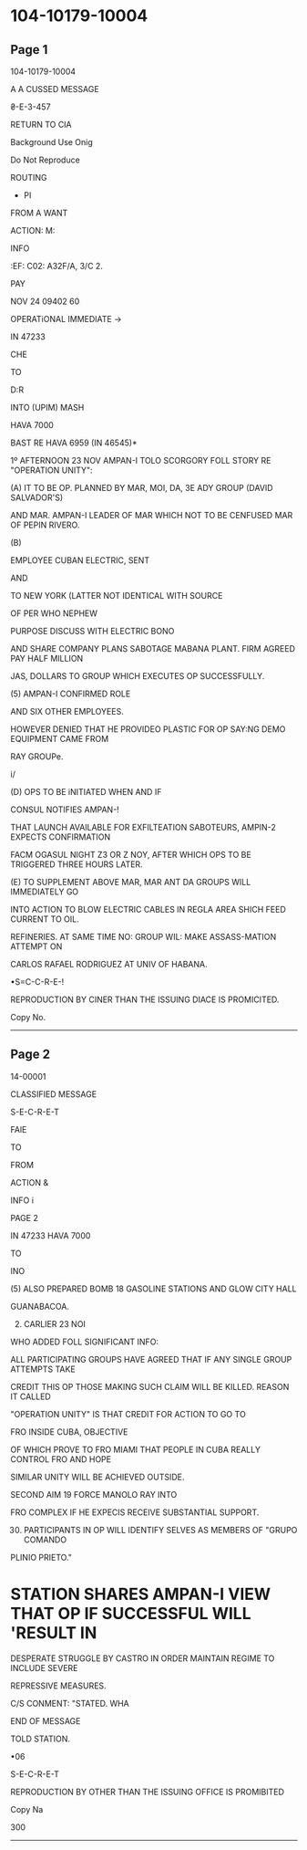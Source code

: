 # 104-10179-10004

## Page 1

104-10179-10004

A A CUSSED MESSAGE

₴-E-3-457

RETURN TO CIA

Background Use Onig

Do Not Reproduce

ROUTING

- PI

FROM A WANT

ACTION: M:

INFO

:EF: C02: A32F/A, 3/C 2.

PAY

NOV 24 09402 60

OPERATiONAL IMMEDIATE →

IN 47233

CHE

TO

D:R

INTO (UPIM) MASH

HAVA 7000

BAST RE HAVA 6959 (IN 46545)*

1º AFTERNOON 23 NOV AMPAN-I TOLO SCORGORY FOLL STORY RE "OPERATION UNITY":

(A) IT TO BE OP. PLANNED BY MAR, MOI, DA, 3E ADY GROUP (DAVID SALVADOR'S)

AND MAR. AMPAN-I LEADER OF MAR WHICH NOT TO BE CENFUSED MAR OF PEPIN RIVERO.

(B)

EMPLOYEE CUBAN ELECTRIC, SENT

AND

TO NEW YORK (LATTER NOT IDENTICAL WITH SOURCE

OF PER WHO NEPHEW

PURPOSE DISCUSS WITH ELECTRIC BONO

AND SHARE COMPANY PLANS SABOTAGE MABANA PLANT. FIRM AGREED PAY HALF MILLION

JAS, DOLLARS TO GROUP WHICH EXECUTES OP SUCCESSFULLY.

(5) AMPAN-I CONFIRMED ROLE

AND SIX OTHER EMPLOYEES.

HOWEVER DENIED THAT HE PROVIDEO PLASTIC FOR OP SAY:NG DEMO EQUIPMENT CAME FROM

RAY GROUPe.

i/

(D) OPS TO BE iNITIATED WHEN AND IF

CONSUL NOTIFIES AMPAN-!

THAT LAUNCH AVAILABLE FOR EXFILTEATION SABOTEURS, AMPIN-2 EXPECTS CONFIRMATION

FACM OGASUL NIGHT Z3 OR Z NOY, AFTER WHICH OPS TO BE TRIGGERED THREE HOURS LATER.

(E) TO SUPPLEMENT ABOVE MAR, MAR ANT DA GROUPS WILL IMMEDIATELY GO

INTO ACTION TO BLOW ELECTRIC CABLES IN REGLA AREA SHICH FEED CURRENT TO OIL.

REFINERIES. AT SAME TIME NO: GROUP WIL: MAKE ASSASS-MATION ATTEMPT ON

CARLOS RAFAEL RODRIGUEZ AT UNIV OF HABANA.

•S=C-C-R-E-!

REPRODUCTION BY CINER THAN THE ISSUING DIACE IS PROMICITED.

Copy No.

---

## Page 2

14-00001

CLASSIFIED MESSAGE

S-E-C-R-E-T

FAlE

TO

FROM

ACTION &

INFO i

PAGE 2

IN 47233 HAVA 7000

TO

INO

(5) ALSO PREPARED BOMB 18 GASOLINE STATIONS AND GLOW CITY HALL

GUANABACOA.

2. CARLIER 23 NOI

WHO ADDED FOLL SIGNIFICANT INFO:

ALL PARTICIPATING GROUPS HAVE AGREED THAT IF ANY SINGLE GROUP ATTEMPTS TAKE

CREDIT THIS OP THOSE MAKING SUCH CLAIM WILL BE KILLED. REASON IT CALLED

"OPERATION UNITY" IS THAT CREDIT FOR ACTION TO GO TO

FRO INSIDE CUBA, OBJECTIVE

OF WHICH PROVE TO FRO MIAMI THAT PEOPLE IN CUBA REALLY CONTROL FRO AND HOPE

SIMILAR UNITY WILL BE ACHIEVED OUTSIDE.

SECOND AIM 19 FORCE MANOLO RAY INTO

FRO COMPLEX IF HE EXPECIS RECEIVE SUBSTANTIAL SUPPORT.

30. PARTICIPANTS IN OP WILL IDENTIFY SELVES AS MEMBERS OF "GRUPO COMANDO

PLINIO PRIETO."

# STATION SHARES AMPAN-I VIEW THAT OP IF SUCCESSFUL WILL 'RESULT IN

DESPERATE STRUGGLE BY CASTRO IN ORDER MAINTAIN REGIME TO INCLUDE SEVERE

REPRESSIVE MEASURES.

C/S CONMENT: "STATED. WHA

END OF MESSAGE

TOLD STATION.

•06

S-E-C-R-E-T

REPRODUCTION BY OTHER THAN THE ISSUING OFFICE IS PROMIBITED

Copy Na

300

---

